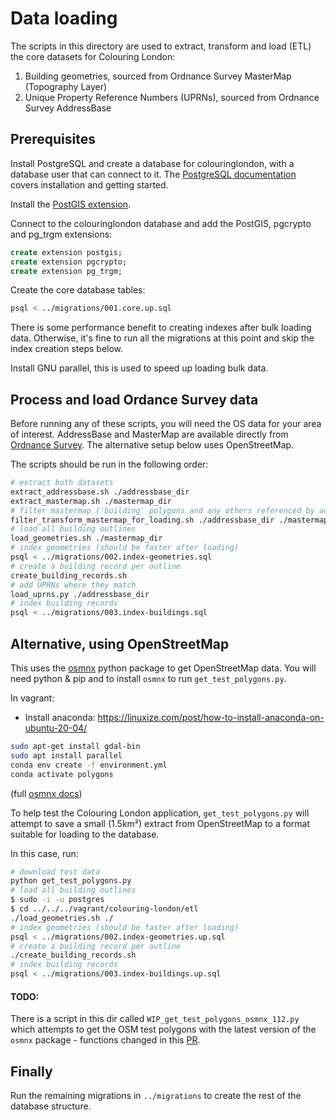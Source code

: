 # Data loading

The scripts in this directory are used to extract, transform and load (ETL) the core datasets
for Colouring London:

1. Building geometries, sourced from Ordnance Survey MasterMap (Topography Layer)
1. Unique Property Reference Numbers (UPRNs), sourced from Ordnance Survey AddressBase

## Prerequisites

Install PostgreSQL and create a database for colouringlondon, with a database
user that can connect to it. The [PostgreSQL
documentation](https://www.postgresql.org/docs/12/tutorial-start.html) covers
installation and getting started.

Install the [PostGIS extension](https://postgis.net/).

Connect to the colouringlondon database and add the PostGIS, pgcrypto and
pg_trgm extensions:

```sql
create extension postgis;
create extension pgcrypto;
create extension pg_trgm;
```

Create the core database tables:

```bash
psql < ../migrations/001.core.up.sql
```

There is some performance benefit to creating indexes after bulk loading data.
Otherwise, it's fine to run all the migrations at this point and skip the index
creation steps below.

Install GNU parallel, this is used to speed up loading bulk data.


## Process and load Ordance Survey data

Before running any of these scripts, you will need the OS data for your area of
interest. AddressBase and MasterMap are available directly from [Ordnance
Survey](https://www.ordnancesurvey.co.uk/). The alternative setup below uses
OpenStreetMap.

The scripts should be run in the following order:

```bash
# extract both datasets
extract_addressbase.sh ./addressbase_dir
extract_mastermap.sh ./mastermap_dir
# filter mastermap ('building' polygons and any others referenced by addressbase)
filter_transform_mastermap_for_loading.sh ./addressbase_dir ./mastermap_dir
# load all building outlines
load_geometries.sh ./mastermap_dir
# index geometries (should be faster after loading)
psql < ../migrations/002.index-geometries.sql
# create a building record per outline
create_building_records.sh
# add UPRNs where they match
load_uprns.py ./addressbase_dir
# index building records
psql < ../migrations/003.index-buildings.sql
```

## Alternative, using OpenStreetMap

This uses the [osmnx](https://github.com/gboeing/osmnx) python package to get OpenStreetMap data. You will need python & pip and to install `osmnx` to run `get_test_polygons.py`.


In vagrant:
- Install anaconda: https://linuxize.com/post/how-to-install-anaconda-on-ubuntu-20-04/
<!-- ```bash
sudo apt install python3.8
sudo apt install python3-pip
pip3 install cython
sudo apt-get install proj-bin <- gets an old version of proj
```

OR -->

```bash
sudo apt-get install gdal-bin
sudo apt install parallel
conda env create -f environment.yml
conda activate polygons
```

<!-- Install `osmnx`: 
```bash
pip install osmnx==0.13
``` -->

(full [osmnx docs](https://osmnx.readthedocs.io))

To help test the Colouring London application, `get_test_polygons.py` will attempt to save a
small (1.5km²) extract from OpenStreetMap to a format suitable for loading to the database.

In this case, run:

```bash
# download test data
python get_test_polygons.py
# load all building outlines
$ sudo -i -u postgres
$ cd ../../../vagrant/colouring-london/etl
./load_geometries.sh ./
# index geometries (should be faster after loading)
psql < ../migrations/002.index-geometries.up.sql
# create a building record per outline
./create_building_records.sh
# index building records
psql < ../migrations/003.index-buildings.up.sql
```

#### TODO:

There is a script in this dir called `WIP_get_test_polygons_osmnx_112.py` which attempts to get the OSM test polygons with the latest version of the `osmnx` package  - functions changed in this [PR](https://github.com/gboeing/osmnx/pull/542).

## Finally

Run the remaining migrations in `../migrations` to create the rest of the database structure.